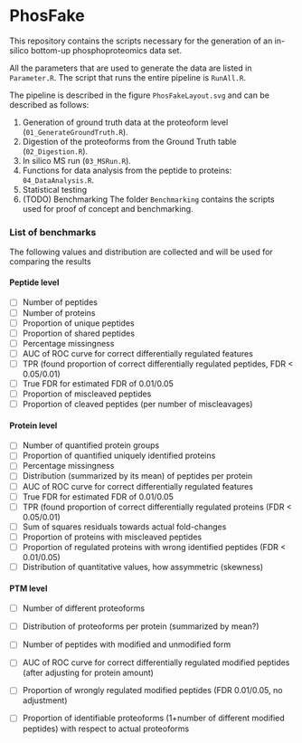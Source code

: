 # PhosFake

This repository contains the scripts necessary for the generation of an in-silico bottom-up phosphoproteomics data set. 

All the parameters that are used to generate the data are listed in `Parameter.R`. The script that runs the entire pipeline is `RunAll.R`.

The pipeline is described in the figure `PhosFakeLayout.svg` and can be described as follows:

1) Generation of ground truth data at the proteoform level (`01_GenerateGroundTruth.R`).
2) Digestion of the proteoforms from the Ground Truth table (`02_Digestion.R`).
3) In silico MS run (`03_MSRun.R`).
4) Functions for data analysis from the peptide to proteins: `04_DataAnalysis.R`.
5) Statistical testing
6) (TODO) Benchmarking
The folder `Benchmarking` contains the scripts used for proof of concept and benchmarking. 

### List of benchmarks

The following values and distribution are collected and will be used for comparing the results

#### Peptide level
- [ ] Number of peptides 
- [ ] Number of proteins
- [ ] Proportion of unique peptides
- [ ] Proportion of shared peptides
- [ ] Percentage missingness
- [ ] AUC of ROC curve for correct differentially regulated features
- [ ] TPR (found proportion of correct differentially regulated peptides, FDR < 0.05/0.01)
- [ ] True FDR for estimated FDR of 0.01/0.05
- [ ] Proportion of miscleaved peptides
- [ ] Proportion of cleaved peptides (per number of miscleavages)

#### Protein level
- [ ] Number of quantified protein groups
- [ ] Proportion of quantified uniquely identified proteins
- [ ] Percentage missingness
- [ ] Distribution (summarized by its mean) of peptides per protein
- [ ] AUC of ROC curve for correct differentially regulated features
- [ ] True FDR for estimated FDR of 0.01/0.05
- [ ] TPR (found proportion of correct differentially regulated proteins (FDR < 0.05/0.01)
- [ ] Sum of squares residuals towards actual fold-changes
- [ ] Proportion of proteins with miscleaved peptides
- [ ] Proportion of regulated proteins with wrong identified peptides (FDR < 0.01/0.05)
- [ ] Distribution of quantitative values, how assymmetric (skewness) 

#### PTM level

 - [ ] Number of different proteoforms
 - [ ] Distribution of proteoforms per protein (summarized by mean?)
 - [ ] Number of peptides with modified and unmodified form
 - [ ] AUC of ROC curve for correct differentially regulated modified peptides (after adjusting for protein amount)
 - [ ] Proportion of wrongly regulated modified peptides (FDR 0.01/0.05, no adjustment)
 - [ ] Proportion of identifiable proteoforms (1+number of different modified peptides) with respect to actual proteoforms
 


